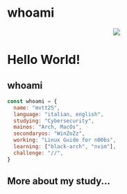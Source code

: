 # whoami

<div align="center">
  <img src="https://profile-counter.glitch.me/mvtt25/count.svg?"  />
</div>

###

<h1 align="left">Hello World!</h1>

###

<h2 align="left">whoami</h2>

```javascript
const whoami = {
  name: "mvtt25",
  language: "italian, english",
  studying: "Cybersecurity",
  mainos: "Arch, MacOs",
  secondaryos: "WinZoZz",
  working: "Linux Guide for n00bs",
  learning: ["black-arch", "nvim"],
  challenge: "//",
}
```

###

<p align="left"></p>

###

<h2 align="left">More about my study...</h2>

###


